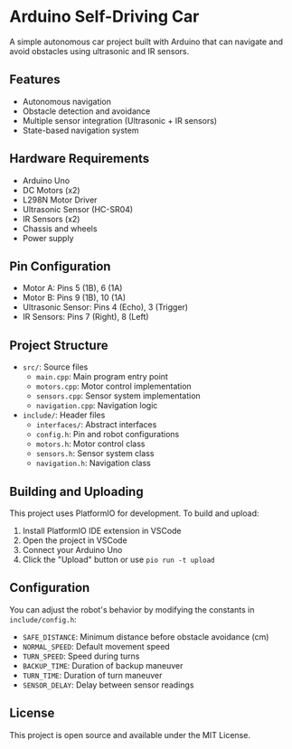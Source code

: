 # Arduino Self-Driving Car

A simple autonomous car project built with Arduino that can navigate and avoid obstacles using ultrasonic and IR sensors.

## Features

- Autonomous navigation
- Obstacle detection and avoidance
- Multiple sensor integration (Ultrasonic + IR sensors)
- State-based navigation system

## Hardware Requirements

- Arduino Uno
- DC Motors (x2)
- L298N Motor Driver
- Ultrasonic Sensor (HC-SR04)
- IR Sensors (x2)
- Chassis and wheels
- Power supply

## Pin Configuration

- Motor A: Pins 5 (1B), 6 (1A)
- Motor B: Pins 9 (1B), 10 (1A)
- Ultrasonic Sensor: Pins 4 (Echo), 3 (Trigger)
- IR Sensors: Pins 7 (Right), 8 (Left)

## Project Structure

- `src/`: Source files
  - `main.cpp`: Main program entry point
  - `motors.cpp`: Motor control implementation
  - `sensors.cpp`: Sensor system implementation
  - `navigation.cpp`: Navigation logic
- `include/`: Header files
  - `interfaces/`: Abstract interfaces
  - `config.h`: Pin and robot configurations
  - `motors.h`: Motor control class
  - `sensors.h`: Sensor system class
  - `navigation.h`: Navigation class

## Building and Uploading

This project uses PlatformIO for development. To build and upload:

1. Install PlatformIO IDE extension in VSCode
2. Open the project in VSCode
3. Connect your Arduino Uno
4. Click the "Upload" button or use `pio run -t upload`

## Configuration

You can adjust the robot's behavior by modifying the constants in `include/config.h`:

- `SAFE_DISTANCE`: Minimum distance before obstacle avoidance (cm)
- `NORMAL_SPEED`: Default movement speed
- `TURN_SPEED`: Speed during turns
- `BACKUP_TIME`: Duration of backup maneuver
- `TURN_TIME`: Duration of turn maneuver
- `SENSOR_DELAY`: Delay between sensor readings

## License

This project is open source and available under the MIT License.
